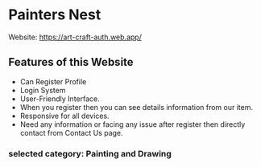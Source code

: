 # Painters Nest

Website: https://art-craft-auth.web.app/

## Features of this Website
- Can Register Profile
- Login System
- User-Friendly Interface.
- When you register then you can see details information from our item.
- Responsive for all devices.
- Need any information or facing any issue after register then directly contact from Contact Us page.

### selected category: Painting and Drawing

